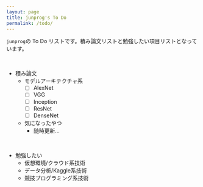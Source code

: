 ```yaml
---
layout: page
title: junprog's To Do
permalink: /todo/
---
```


`junprog`の To Do リストです。積み論文リストと勉強したい項目リストとなっています。

<br>

* 積み論文
    * モデルアーキテクチャ系
        * [ ] AlexNet
        * [ ] VGG
        * [ ] Inception
        * [ ] ResNet
        * [ ] DenseNet
    * 気になったやつ
        * 随時更新...

<br>

* 勉強したい
    * 仮想環境/クラウド系技術
    * データ分析/Kaggle系技術
    * 競技プログラミング系技術